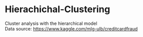 # Hierachichal-Clustering
Cluster analysis with the hierarchical model
<br>Data source: https://www.kaggle.com/mlg-ulb/creditcardfraud
